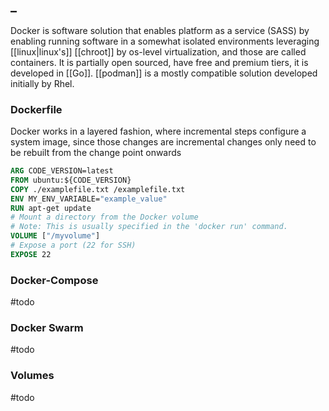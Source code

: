 ## _
Docker is software solution that enables platform as a service (SASS) by enabling running software in a somewhat isolated environments leveraging  [[linux|linux's]] [[chroot]] by  os-level virtualization, and those are called containers. It is partially open sourced, have free and premium tiers, it is developed in [[Go]].
[[podman]] is a mostly compatible solution developed initially by Rhel.


### Dockerfile
Docker works in a layered fashion, where incremental steps configure a system image, since those changes are incremental changes only need to be rebuilt from the change point onwards

```Dockerfile
ARG CODE_VERSION=latest
FROM ubuntu:${CODE_VERSION}
COPY ./examplefile.txt /examplefile.txt
ENV MY_ENV_VARIABLE="example_value"
RUN apt-get update
# Mount a directory from the Docker volume
# Note: This is usually specified in the 'docker run' command.
VOLUME ["/myvolume"]
# Expose a port (22 for SSH)
EXPOSE 22
```

### Docker-Compose
#todo

### Docker Swarm
#todo 

### Volumes
#todo